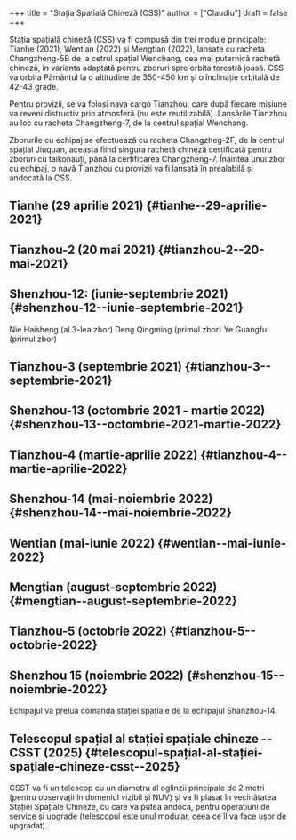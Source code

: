+++
title = "Stația Spațială Chineză (CSS)"
author = ["Claudiu"]
draft = false
+++

Stația spațială chineză (CSS) va fi compusă din trei module principale: Tianhe (2021), Wentian (2022) și Mengtian (2022), lansate cu racheta Changzheng-5B de la cetrul spațial Wenchang, cea mai puternică rachetă chineză, în varianta adaptată pentru zboruri spre orbita terestră joasă. CSS va orbita Pământul la o altitudine de 350-450 km și o înclinație orbitală de 42-43 grade.

Pentru provizii, se va folosi nava cargo Tianzhou, care după fiecare misiune va reveni distructiv prin atmosferă (nu este reutilizabilă). Lansările Tianzhou au loc cu racheta Changzheng-7, de la centrul spațial Wenchang.

Zborurile cu echipaj se efectuează cu racheta Changzheg-2F, de la centrul spațial Jiuquan, aceasta fiind singura rachetă chineză certificată pentru zboruri cu taikonauți, până la certificarea Changzheng-7. Înaintea unui zbor cu echipaj, o navă Tianzhou cu provizii va fi lansată în prealabilă și andocată la CSS.


## Tianhe (29 aprilie 2021) {#tianhe--29-aprilie-2021}


## Tianzhou-2 (20 mai 2021) {#tianzhou-2--20-mai-2021}


## Shenzhou-12: (iunie-septembrie 2021) {#shenzhou-12--iunie-septembrie-2021}

Nie Haisheng (al 3-lea zbor)
Deng Qingming (primul zbor)
Ye Guangfu (primul zbor)


## Tianzhou-3 (septembrie 2021) {#tianzhou-3--septembrie-2021}


## Shenzhou-13 (octombrie 2021 - martie 2022) {#shenzhou-13--octombrie-2021-martie-2022}


## Tianzhou-4 (martie-aprilie 2022) {#tianzhou-4--martie-aprilie-2022}


## Shenzhou-14 (mai-noiembrie 2022) {#shenzhou-14--mai-noiembrie-2022}


## Wentian (mai-iunie 2022) {#wentian--mai-iunie-2022}


## Mengtian (august-septembrie 2022) {#mengtian--august-septembrie-2022}


## Tianzhou-5 (octobrie 2022) {#tianzhou-5--octobrie-2022}


## Shenzhou 15 (noiembrie 2022) {#shenzhou-15--noiembrie-2022}

Echipajul  va prelua comanda stației spațiale de la echipajul Shanzhou-14.


## Telescopul spațial al stației spațiale chineze --CSST (2025) {#telescopul-spațial-al-stației-spațiale-chineze-csst--2025}

CSST va fi un telescop cu un diametru al oglinzii principale de 2 metri (pentru observații în domeniul vizibil și NUV) și va fi plasat în vecinătatea Stației Spațiale Chineze, cu care va putea andoca, pentru operațiuni de service și upgrade (telescopul este unul modular, ceea ce îl va face ușor de upgradat).